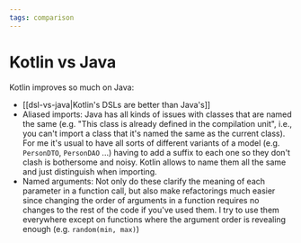 ```yaml
---
tags: comparison
---
```


# Kotlin vs Java
Kotlin improves so much on Java:

* [[dsl-vs-java|Kotlin's DSLs are better than Java's]]
* Aliased imports: Java has all kinds of issues with classes that are named the same (e.g. "This class is already defined in the compilation unit", i.e., you can't import a class that it's named the same as the current class). For me it's usual to have all sorts of different variants of a model (e.g. `PersonDTO`, `PersonDAO` ...) having to add a suffix to each one so they don't clash is bothersome and noisy. Kotlin allows to name them all the same and just distinguish when importing.
* Named arguments: Not only do these clarify the meaning of each parameter in a function call, but also make refactorings much easier since changing the order of arguments in a function requires no changes to the rest of the code if you've used them. I try to use them everywhere except on functions where the argument order is revealing enough (e.g. `random(min, max)`)
